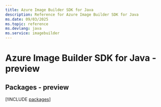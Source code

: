 ```yaml
---
title: Azure Image Builder SDK for Java
description: Reference for Azure Image Builder SDK for Java
ms.date: 09/03/2025
ms.topic: reference
ms.devlang: java
ms.service: imagebuilder
---
```

# Azure Image Builder SDK for Java - preview
## Packages - preview
[!INCLUDE [packages](image-builder-index.md)]